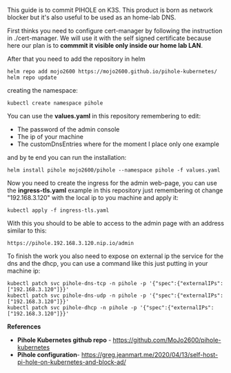 This guide is to commit PIHOLE on K3S. This product is born as network blocker but it's also useful to be used as an home-lab DNS.

First thinks you need to configure cert-manager by following the instruction in ./cert-manager. We will use it with the self signed certificate because here our plan is to **commmit it visible only inside our home lab LAN**.

After that you need to add the repository in helm

```
helm repo add mojo2600 https://mojo2600.github.io/pihole-kubernetes/
helm repo update
```

creating the namespace:
```
kubectl create namespace pihole
```
You can use the **values.yaml** in this repository remembering to edit:
* The password of the admin console
* The ip of your machine
* The customDnsEntries where for the moment I place only one example

and by te end you can run the installation:
```
helm install pihole mojo2600/pihole --namespace pihole -f values.yaml
```
Now you need to create the ingress for the admin web-page, you can use the **ingress-tls.yaml** example in this repository just remembering ot change "192.168.3.120" with the local ip to you machine and apply it:

```
kubectl apply -f ingress-tls.yaml
```

With this you should to be able to access to the admin page with an address similar to this:
```
https://pihole.192.168.3.120.nip.io/admin
```

To finish the work you also need to expose on external ip the service for the dns and the dhcp, you can use a command like this just putting in your machine ip:
```
kubectl patch svc pihole-dns-tcp -n pihole -p '{"spec":{"externalIPs":["192.168.3.120"]}}'
kubectl patch svc pihole-dns-udp -n pihole -p '{"spec":{"externalIPs":["192.168.3.120"]}}'
kubectl patch svc pihole-dhcp -n pihole -p '{"spec":{"externalIPs":["192.168.3.120"]}}'
```

**References**
* **Pihole Kubernetes github repo** - https://github.com/MoJo2600/pihole-kubernetes
* **Pihole configuration**- https://greg.jeanmart.me/2020/04/13/self-host-pi-hole-on-kubernetes-and-block-ad/

